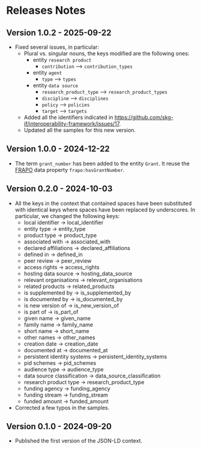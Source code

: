 # Releases Notes

## Version 1.0.2 - 2025-09-22
* Fixed several issues, in particular:
  * Plural vs. singular nouns, the keys modified are the following ones:
    * entity `research product`
      * `contribution` --> `contribution_types`
    * entity `agent`
      * `type` --> `types`
    * entity `data source`
      * `research_product_type` --> `research_product_types`
      * `discipline` --> `disciplines`
      * `policy` --> `policies`
      * `target` -->  `targets`
  * Added all the identifiers indicated in https://github.com/skg-if/interoperability-framework/issues/17.
  * Updated all the samples for this new version.


## Version 1.0.0 - 2024-12-22
* The term `grant_number` has been added to the entity `Grant`. It reuse the [FRAPO](https://w3id.org/spar/frapo) data property `frapo:hasGrantNumber`.

## Version 0.2.0 - 2024-10-03

* All the keys in the context that contained spaces have been substituted with identical keys where spaces have been replaced by underscores. In particular, we changed the following keys:
  * local identifier -> local_identifier
  * entity type -> entity_type
  * product type -> product_type
  * associated with -> associated_with
  * declared affiliations -> declared_affiliations
  * defined in -> defined_in
  * peer review -> peer_review
  * access rights -> access_rights
  * hosting data source -> hosting_data_source
  * relevant organisations -> relevant_organisations
  * related products -> related_products
  * is supplemented by -> is_supplemented_by
  * is documented by -> is_documented_by
  * is new version of -> is_new_version_of
  * is part of -> is_part_of
  * given name -> given_name
  * family name -> family_name
  * short name -> short_name
  * other names -> other_names
  * creation date -> creation_date
  * documented at -> documented_at
  * persistent identity systems -> persistent_identity_systems
  * pid schemes -> pid_schemes
  * audience type -> audience_type
  * data source classification -> data_source_classification
  * research product type -> research_product_type
  * funding agency -> funding_agency
  * funding stream -> funding_stream
  * funded amount -> funded_amount
* Corrected a few typos in the samples.

## Version 0.1.0 - 2024-09-20

* Published the first version of the JSON-LD context.